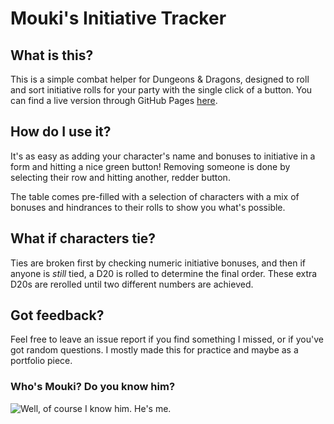 # Mouki's Initiative Tracker

## What is this?

This is a simple combat helper for Dungeons & Dragons, designed to roll and sort initiative rolls for your party with
the single click of a button. You can find a live version through GitHub
Pages [here](https://rdezwart.github.io/InitiativeTracker/).

## How do I use it?

It's as easy as adding your character's name and bonuses to initiative in a form and hitting a nice green button!
Removing someone is done by selecting their row and hitting another, redder button.

The table comes pre-filled with a selection of characters with a mix of bonuses and hindrances to their rolls to show
you what's possible.

## What if characters tie?

Ties are broken first by checking numeric initiative bonuses, and then if anyone is *still* tied, a D20 is rolled to
determine the final order. These extra D20s are rerolled until two different numbers are achieved.

## Got feedback?

Feel free to leave an issue report if you find something I missed, or if you've got random questions. I mostly made this
for practice and maybe as a portfolio piece.

### Who's Mouki? Do you know him?

![Well, of course I know him. He's me.](https://media.giphy.com/media/l3fZFvp94ljepXoPe/giphy.gif)
